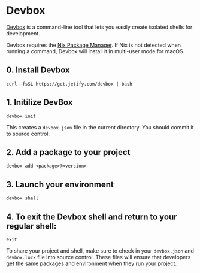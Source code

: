 # Devbox

[Devbox](https://www.jetify.com/devbox) is a command-line tool that lets you easily create isolated shells for development.

Devbox requires the [Nix Package Manager](https://nixos.org/download/). If Nix is not detected when running a command, Devbox will install it in multi-user mode for macOS.


## 0. Install Devbox
```
curl -fsSL https://get.jetify.com/devbox | bash
```


## 1. Initilize DevBox
```
devbox init
``` 
This creates a `devbox.json` file in the current directory. You should commit it to source control.

## 2. Add a package to your project
```
devbox add <package>@<version>
```

## 3. Launch your environment
```
devbox shell
```

## 4. To exit the Devbox shell and return to your regular shell:
```
exit
```

To share your project and shell, make sure to check in your `devbox.json` and `devbox.lock` file into source control. These files will ensure that developers get the same packages and environment when they run your project.


